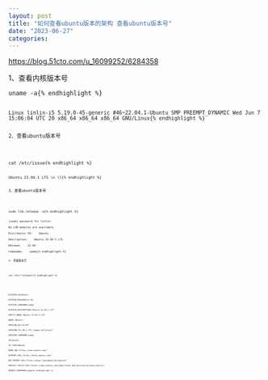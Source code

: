 ```yaml
---
layout: post
title: "如何查看ubuntu版本的架构 查看ubuntu版本号"
date: "2023-06-27"
categories: 
---
```

<p><a href="https://blog.51cto.com/u_16099252/6284358">https://blog.51cto.com/u_16099252/6284358</a></p>

<p>1、查看内核版本号</p>

<pre>
<code>uname -a{% endhighlight %}

<pre>
<code>Linux linlin-i5 5.19.0-45-generic #46~22.04.1-Ubuntu SMP PREEMPT_DYNAMIC Wed Jun 7 15:06:04 UTC 20 x86_64 x86_64 x86_64 GNU/Linux{% endhighlight %}

<p>2、查看ubuntu版本号</p>

<pre>
<code>cat /etc/issue{% endhighlight %}

<pre>
<code>Ubuntu 22.04.1 LTS \n \l{% endhighlight %}

<p>3、查看ubuntu版本号</p>

<pre>
<code>sudo lsb_release -a{% endhighlight %}

<pre>
<code>[sudo] password for linlin:

No LSB modules are available.

Distributor ID:&nbsp;&nbsp; &nbsp;Ubuntu

Description:&nbsp;&nbsp; &nbsp;Ubuntu 22.04.1 LTS

Release:&nbsp;&nbsp; &nbsp;22.04

Codename:&nbsp;&nbsp; &nbsp;jammy{% endhighlight %}

<p>4. 查看版本号</p>

<pre>
<code>cat /etc/*release*{% endhighlight %}

<p>&nbsp;</p>

<pre>
<code>DISTRIB_ID=Ubuntu

DISTRIB_RELEASE=22.04

DISTRIB_CODENAME=jammy

DISTRIB_DESCRIPTION=&quot;Ubuntu 22.04.1 LTS&quot;

PRETTY_NAME=&quot;Ubuntu 22.04.1 LTS&quot;

NAME=&quot;Ubuntu&quot;

VERSION_ID=&quot;22.04&quot;

VERSION=&quot;22.04.1 LTS (Jammy Jellyfish)&quot;

VERSION_CODENAME=jammy

ID=ubuntu

ID_LIKE=debian

HOME_URL=&quot;https://www.ubuntu.com/&quot;

SUPPORT_URL=&quot;https://help.ubuntu.com/&quot;

BUG_REPORT_URL=&quot;https://bugs.launchpad.net/ubuntu/&quot;

PRIVACY_POLICY_URL=&quot;https://www.ubuntu.com/legal/terms-and-policies/privacy-policy&quot;

UBUNTU_CODENAME=jammy{% endhighlight %}

<p>&nbsp;</p>

